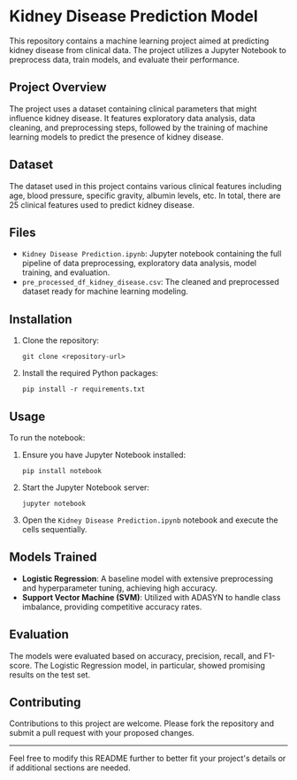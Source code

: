 # Kidney Disease Prediction Model

This repository contains a machine learning project aimed at predicting kidney disease from clinical data. The project utilizes a Jupyter Notebook to preprocess data, train models, and evaluate their performance.

## Project Overview

The project uses a dataset containing clinical parameters that might influence kidney disease. It features exploratory data analysis, data cleaning, and preprocessing steps, followed by the training of machine learning models to predict the presence of kidney disease.

## Dataset

The dataset used in this project contains various clinical features including age, blood pressure, specific gravity, albumin levels, etc. In total, there are 25 clinical features used to predict kidney disease.

## Files

- `Kidney Disease Prediction.ipynb`: Jupyter notebook containing the full pipeline of data preprocessing, exploratory data analysis, model training, and evaluation.
- `pre_processed_df_kidney_disease.csv`: The cleaned and preprocessed dataset ready for machine learning modeling.

## Installation

1. Clone the repository:
   ```
   git clone <repository-url>
   ```
2. Install the required Python packages:
   ```
   pip install -r requirements.txt
   ```

## Usage

To run the notebook:
1. Ensure you have Jupyter Notebook installed:
   ```
   pip install notebook
   ```
2. Start the Jupyter Notebook server:
   ```
   jupyter notebook
   ```
3. Open the `Kidney Disease Prediction.ipynb` notebook and execute the cells sequentially.

## Models Trained

- **Logistic Regression**: A baseline model with extensive preprocessing and hyperparameter tuning, achieving high accuracy.
- **Support Vector Machine (SVM)**: Utilized with ADASYN to handle class imbalance, providing competitive accuracy rates.

## Evaluation

The models were evaluated based on accuracy, precision, recall, and F1-score. The Logistic Regression model, in particular, showed promising results on the test set.

## Contributing

Contributions to this project are welcome. Please fork the repository and submit a pull request with your proposed changes.

---

Feel free to modify this README further to better fit your project's details or if additional sections are needed.
